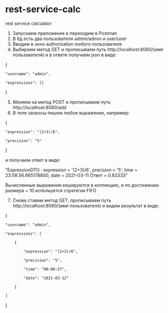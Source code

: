 # rest-service-calc
rest service calculator

1. Запускаем приложение и переходим в Postman
2. В бд есть два пользователя admin/admin и user/user
3. Вводим в окно authorization любого пользователя
4. Выбираем метод GET и прописываем путь http://localhost:8080/(имя пользователя) и в ответе получаем json в виде:

{

    "username": "admin",
    
    "expressions": []
   
}

5. Меняем на метод POST и прописываем путь http://localhost:8080/add
6. В теле запросы пишем любое выражение, например:


{
    
    "expression": "(2+3)/6",
   
    "precision": "5"
    
}

и получаем ответ в виде:

"ExpressionDTO : expression = '(2+3)/6', precision = '5', time = 23:58:56.665178600, date = 2021-03-11 Ответ = 0.83333"

Вычисленные выражения кешируются в коллекцию, и по достижению размера = 10 испольуется стратегия FIFO 

7. Снова ставим метод GET, прописываем путь http://localhost:8080/(имя пользователя) и видим результат в виде:

{

    "username": "admin",
    
    "expressions": [
    
        {
        
            "expression": "(2+3)/6",
            
            "precision": "5",
            
            "time": "00:00:57",
            
            "date": "2021-03-12"
            
        }
        
    ]
    
}

